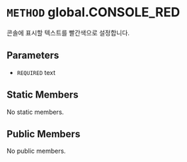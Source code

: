 # `METHOD` global.CONSOLE_RED
콘솔에 표시할 텍스트를 빨간색으로 설정합니다.

## Parameters
* `REQUIRED` text 

## Static Members
No static members.

## Public Members
No public members.
